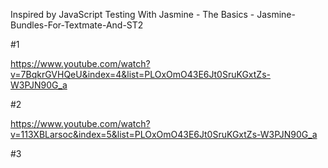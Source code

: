 Inspired by JavaScript Testing With Jasmine - The Basics - Jasmine-Bundles-For-Textmate-And-ST2

#1

https://www.youtube.com/watch?v=7BqkrGVHQeU&index=4&list=PLOxOmO43E6Jt0SruKGxtZs-W3PJN90G_a

#2

https://www.youtube.com/watch?v=113XBLarsoc&index=5&list=PLOxOmO43E6Jt0SruKGxtZs-W3PJN90G_a

#3

